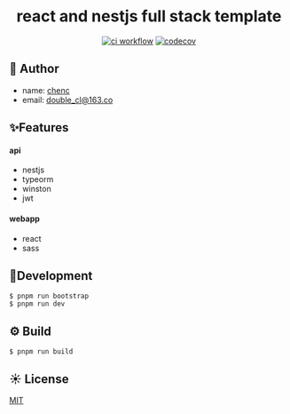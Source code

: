 <h1 align='center'>
react and nestjs full stack template
</h1>

<div  align='center'>

[![ci workflow](https://github.com/chenc041/react-nestjs-full-stack/actions/workflows/ci.yml/badge.svg)](https://github.com/chenc041/react-nestjs-full-stack)
[![codecov](https://codecov.io/gh/chenc041/react-nestjs-full-stack/branch/main/graph/badge.svg?token=pYefUWcu8I)](https://codecov.io/gh/chenc041/react-nestjs-full-stack)

</div>

## 🤡 Author
- name: [chenc](https://github.com/chenc041)
- email: double_cl@163.co

## ✨Features
#### api
- nestjs
- typeorm
- winston
- jwt

#### webapp
- react
- sass

## 🔨Development
```shell
$ pnpm run bootstrap
$ pnpm run dev
```

## ⚙ Build
```shell
$ pnpm run build
```

## ☀️ License
[MIT](https://github.com/chenc041/react-nestjs-full-stack/blob/main/LICENSE)

